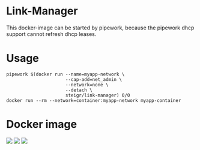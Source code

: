 # Link-Manager

This docker-image can be started by pipework, because the pipework dhcp support cannot refresh dhcp leases.

# Usage

```shell
pipework $(docker run --name=myapp-network \
                      --cap-add=net_admin \
                      --network=none \
                      --detach \
                      steigr/link-manager) 0/0
docker run --rm --network=container:myapp-network myapp-container
```

# Docker image

[![](https://images.microbadger.com/badges/image/steigr/link-manager.svg)](http://microbadger.com/images/steigr/link-manager "Get your own image badge on microbadger.com")
[![](https://images.microbadger.com/badges/version/steigr/link-manager.svg)](http://microbadger.com/images/steigr/link-manager "Get your own version badge on microbadger.com")
[![](https://images.microbadger.com/badges/commit/steigr/link-manager.svg)](http://microbadger.com/images/steigr/link-manager "Get your own commit badge on microbadger.com")
